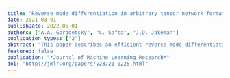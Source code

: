```yaml
---
title: "Reverse-mode differentiation in arbitrary tensor network format: with application to supervised learning"
date: 2021-03-01
publishDate: 2022-05-01
authors: ["A.A. Gorodetsky", "C. Safta", "J.D. Jakeman"]
publication_types: ["2"]
abstract: "This paper describes an efficient reverse-mode differentiation algorithm for contraction op- erations for arbitrary and unconventional tensor network topologies. The approach lever- ages the tensor contraction tree of Evenbly and Pfeifer (2014), which provides an instruction set for the contraction sequence of a network. We show that this tree can be efficiently leveraged for differentiation of a full tensor network contraction using a recursive scheme that exploits (1) the bilinear property of contraction and (2) the property that trees have a single path from root to leaves. While differentiation of tensor-tensor contraction is already possible in most automatic differentiation packages, we show that exploiting these two ad- ditional properties in the specific context of contraction sequences can improve efficiency. Following a description of the algorithm and computational complexity analysis, we inves- tigate its utility for gradient-based supervised learning for low-rank function recovery and for fitting real-world unstructured datasets. We demonstrate improved performance over alternating least-squares optimization approaches and the capability to handle heteroge- neous and arbitrary tensor network formats. When compared to alternating minimization algorithms, we find that the gradient-based approach requires a smaller oversampling ratio (number of samples compared to number model parameters) for recovery. This increased efficiency extends to fitting unstructured data of varying dimensionality and when em- ploying a variety of tensor network formats. Here, we show improved learning using the hierarchical Tucker method over the tensor-train in high-dimensional settings on a number of benchmark problems."
featured: false
publication: "*Journal of Machine Learning Research*"
doi: "http://jmlr.org/papers/v23/21-0225.html"
---
```


